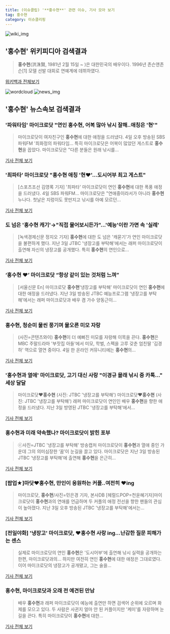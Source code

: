 ```yaml
---
title: (이슈클립) '**홍수현**' 관련 이슈, 기사 모아 보기
tag: 홍수현
category: 이슈클리핑
---
```

![wiki_img](https://user-images.githubusercontent.com/42597476/44503234-41136a80-a6d0-11e8-9071-6fc6418eafe4.png)
## **'**홍수현**'** 위키피디아 검색결과
>**홍수현**(洪洙賢, 1981년 2월 15일 ~ )은 대한민국의 배우이다. 1996년 존슨앤존슨[1] 모델 선발 대회로 연예계에 데뷔하였다.

<a href="https://ko.wikipedia.org/wiki/홍수현" target="_blank">위키백과 전체보기</a>

![wordcloud](https://s3.ap-northeast-2.amazonaws.com/lyrics101-wordcloud/2018-09-04-1536036599.png)
![news_img](https://user-images.githubusercontent.com/42597476/44507050-1206f400-a6e4-11e8-8d98-7ffbfebb353f.png)
## **'**홍수현**'** 뉴스속보 검색결과
### '파워타임' 마이크로닷 "연인 **홍수현**, 어복 많아 낚시 잘해..애칭은 '현'"

>마이크로닷이 여자친구인 **홍수현**에 대한 애정을 드러냈다. 4일 오후 방송된 SBS 파워FM '최화정의 파워타임... 특히 마이크로닷은 어복이 많았던 게스트로 **홍수현**을 꼽았다. 마이크로닷은 "다른 분들은 원래 낚시를...

<a href="http://www.osen.co.kr/article/G1110981863" target="_blank">기사 전체 보기</a>

### '최파타' 마이크로닷 "**홍수현** 애칭 '현♥'…도시어부 최고 게스트"

>[스포츠조선 김영록 기자] '최파타' 마이크로닷이 연인 **홍수현**에 대한 폭풍 애정을 드러냈다. 4일 SBS 파워FM... 마이크로닷은 "연애중이라서가 아니라 **홍수현** 누나다. 첫날은 지렁이도 못만지고 낚시를 아예 모르던...

<a href="http://sports.chosun.com/news/ntype.htm?id=201809040100032210002342&servicedate=20180904" target="_blank">기사 전체 보기</a>

### 도 넘은 '**홍수현** 캐기'→"직접 물어보시든가"…'예능'이란 가면 속 '실례'

>[녹색경제신문 정지오 기자] **홍수현**에 대한 도 넘은 '캐묻기'가 연인 마이크로닷을 불편하게 했다. 지난 3일 JTBC '냉장고를 부탁해'에서는 래퍼 마이크로닷이 출연해 자신의 냉장고를 공개했다. 특히 **홍수현**의 연인으로...

<a href="http://www.greened.kr/news/articleView.html?idxno=74136" target="_blank">기사 전체 보기</a>

### ‘**홍수현** ♥’ 마이크로닷 “항상 같이 있는 것처럼 느껴”

>[서울신문 En] 마이크로닷 **홍수현**‘냉장고를 부탁해’ 마이크로닷이 연인 **홍수현**에 대한 애정을 드러냈다. 지난 3일 방송된 JTBC 예능프로그램 ‘냉장고를 부탁해’에서는 래퍼 마이크로닷과 배우 겸 가수 양동근이...

<a href="http://www.seoul.co.kr/news/newsView.php?id=20180904500012&wlog_tag3=naver" target="_blank">기사 전체 보기</a>

### **홍수현**, 청순미 물씬 풍기며 물오른 미모 자랑

>(사진=콘텐츠와이) **홍수현**이 더 예뻐진 미모를 자랑해 이목을 끈다. **홍수현**은 MBC 주말드라마 '부잣집 아들'에서 미모, 학벌, 스펙을 고루 갖춘 엄친딸 '김경하' 역으로 열연 중이다. 4일 한 온라인 커뮤니티에는 **홍수현**의...

<a href="http://www.anewsa.com/detail.php?number=1366152&thread=07r05" target="_blank">기사 전체 보기</a>

### '**홍수현**과 열애' 마이크로닷, 고기 대신 사랑 "이경규 몰래 낚시 중 카톡…" 세상 달달

>마이크로닷♥**홍수현** (사진: JTBC '냉장고를 부탁해') 마이크로닷♥**홍수현** (사진: JTBC '냉장고를 부탁해') 래퍼 마이크로닷이 연인인 배우 **홍수현**을 향한 애정을 드러냈다. 지난 3일 방영된 JTBC '냉장고를 부탁해'에서...

<a href="http://www.jemin.com/news/articleView.html?idxno=536689" target="_blank">기사 전체 보기</a>

### **홍수현**과 미래 약속했나? 마이크로닷이 밝힌 포부

>ⓒ사진=JTBC '냉장고를 부탁해' 방송캡처 마이크로닷이 **홍수현**과 열애 중인 가운데 그의 의미심장한 ‘꿈’이 눈길을 끌고 있다. 마이크로닷은 지난 3일 방송된 JTBC ‘냉장고를 부탁해’에 출연해 **홍수현**을 은근히...

<a href="http://www.dailian.co.kr/news/view/737092/?sc=naver" target="_blank">기사 전체 보기</a>

### [팝업★]마닷♥**홍수현**, 만인이 응원하는 커플..여전히 ♥ing

>마이크로닷, **홍수현**/사진=민은경 기자, 본사DB [헤럴드POP=천윤혜기자]마이크로닷이 **홍수현**과의 연애를 언급하며 두 커플의 애정 전선을 향한 팬들의 관심이 높아졌다. 지난 3일 오후 방송된 JTBC '냉장고를 부탁해'에서는...

<a href="http://biz.heraldcorp.com/view.php?ud=201809041004122692939_1" target="_blank">기사 전체 보기</a>

### [전일야화] '냉장고' 마이크로닷, ♥**홍수현** 사랑 ing…난감한 질문 피해가는 센스

>실제로 마이크로닷의 연인 **홍수현**은 '도시어부'에 출연해 낚시 실력을 공개하는 한편, 마이크로닷과의... 하지만 여전히 연인 **홍수현**에 대한 애정은 그대로였다. 이어 마이크로닷의 냉장고가 공개됐고, 그는 술을...

<a href="http://www.xportsnews.com/?ac=article_view&entry_id=1015111" target="_blank">기사 전체 보기</a>

### **홍수현**, 마이크로닷과 오래 전 예견된 만남

>배우 **홍수현**과 래퍼 마이크로닷이 예능에 출연만 하면 검색어 순위에 오르며 화제를 모으고 있다. 두 사람은 사귄지 얼마 안 된 커플이지만 '케미'를 자랑하며 눈길을 끈다. 특히 마이크로닷이 **홍수현**에 대한...

<a href="http://www.nextdaily.co.kr/news/article.html?id=20180904800052" target="_blank">기사 전체 보기</a>



